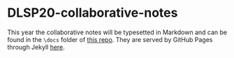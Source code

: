 # DLSP20-collaborative-notes

This year the collaborative notes will be typesetted in Markdown and can be found in the `\docs` folder of [this repo](https://github.com/Atcold/pytorch-Deep-Learning-Minicourse).
They are served by GitHub Pages through Jekyll [here](https://atcold.github.io/pytorch-Deep-Learning-Minicourse/).
